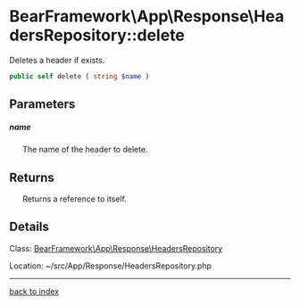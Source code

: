 # BearFramework\App\Response\HeadersRepository::delete

Deletes a header if exists.

```php
public self delete ( string $name )
```

## Parameters

##### name

&nbsp;&nbsp;&nbsp;&nbsp;&nbsp;&nbsp;The name of the header to delete.

## Returns

&nbsp;&nbsp;&nbsp;&nbsp;&nbsp;&nbsp;Returns a reference to itself.

## Details

Class: [BearFramework\App\Response\HeadersRepository](bearframework.app.response.headersrepository.class.md)

Location: ~/src/App/Response/HeadersRepository.php

---

[back to index](index.md)

